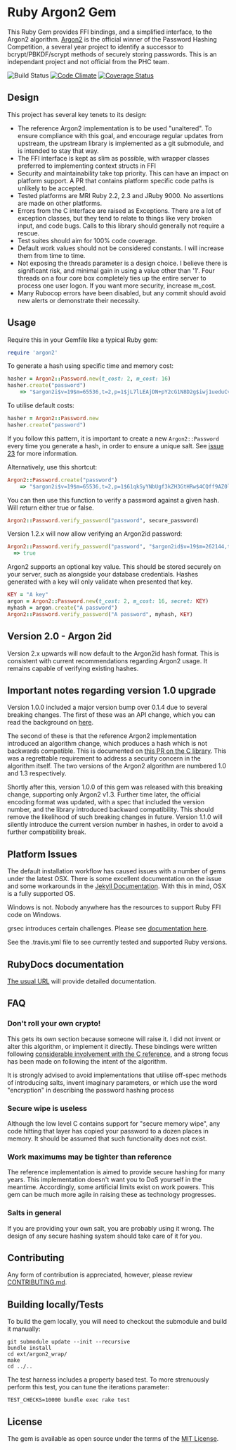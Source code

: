 # Ruby Argon2 Gem

This Ruby Gem provides FFI bindings, and a simplified interface, to the Argon2
algorithm. [Argon2](https://github.com/P-H-C/phc-winner-argon2) is the official
winner of the Password Hashing Competition, a several year project to identify a
successor to bcrypt/PBKDF/scrypt methods of securely storing passwords. This is
an independant project and not official from the PHC team.

![Build Status](https://github.com/technion/ruby-argon2/workflows/Test%20Suite/badge.svg)
[![Code Climate](https://codeclimate.com/github/technion/ruby-argon2/badges/gpa.svg)](https://codeclimate.com/github/technion/ruby-argon2)
[![Coverage Status](https://coveralls.io/repos/github/technion/ruby-argon2/badge.svg)](https://coveralls.io/github/technion/ruby-argon2)

## Design

This project has several key tenets to its design:

* The reference Argon2 implementation is to be used "unaltered". To ensure
  compliance with this goal, and encourage regular updates from upstream, the
  upstream library is implemented as a git submodule, and is intended to stay
  that way.
* The FFI interface is kept as slim as possible, with wrapper classes preferred
  to implementing context structs in FFI
* Security and maintainability take top priority. This can have an impact on
  platform support. A PR that contains platform specific code paths is unlikely
  to be accepted.
* Tested platforms are MRI Ruby 2.2, 2.3 and JRuby 9000. No assertions are made
  on other platforms.
* Errors from the C interface are raised as Exceptions. There are a lot of
  exception classes, but they tend to relate to things like very broken input,
  and code bugs. Calls to this library should generally not require a rescue.
* Test suites should aim for 100% code coverage.
* Default work values should not be considered constants. I will increase them
  from time to time.
* Not exposing the threads parameter is a design choice. I believe there is
  significant risk, and minimal gain in using a value other than '1'. Four
  threads on a four core box completely ties up the entire server to process one
  user logon. If you want more security, increase m_cost.
* Many Rubocop errors have been disabled, but any commit should avoid new alerts
  or demonstrate their necessity.

## Usage

Require this in your Gemfile like a typical Ruby gem:

```ruby
require 'argon2'
```

To generate a hash using specific time and memory cost:

```ruby
hasher = Argon2::Password.new(t_cost: 2, m_cost: 16)
hasher.create("password")
    => "$argon2i$v=19$m=65536,t=2,p=1$jL7lLEAjDN+pY2cG1N8D2g$iwj1ueduCvm6B9YVjBSnAHu+6mKzqGmDW745ALR38Uo"
```

To utilise default costs:

```ruby
hasher = Argon2::Password.new
hasher.create("password")
```

If you follow this pattern, it is important to create a new `Argon2::Password`
every time you generate a hash, in order to ensure a unique salt. See
[issue 23](https://github.com/technion/ruby-argon2/issues/23) for more
information.

Alternatively, use this shortcut:

```ruby
Argon2::Password.create("password")
    => "$argon2i$v=19$m=65536,t=2,p=1$61qkSyYNbUgf3kZH3GtHRw$4CQff9AZ0lWd7uF24RKMzqEiGpzhte1Hp8SO7X8bAew"
```

You can then use this function to verify a password against a given hash. Will
return either true or false.

```ruby
Argon2::Password.verify_password("password", secure_password)
```

Version 1.2.x will now allow verifying an Argon2id password:

```ruby
Argon2::Password.verify_password("password", "$argon2id$v=19$m=262144,t=2,p=1$c29tZXNhbHQ$eP4eyR+zqlZX1y5xCFTkw9m5GYx0L5YWwvCFvtlbLow")
  => true
```

Argon2 supports an optional key value. This should be stored securely on your
server, such as alongside your database credentials. Hashes generated with a key
will only validate when presented that key.

```ruby
KEY = "A key"
argon = Argon2::Password.new(t_cost: 2, m_cost: 16, secret: KEY)
myhash = argon.create("A password")
Argon2::Password.verify_password("A password", myhash, KEY)
```

## Version 2.0 - Argon 2id

Version 2.x upwards will now default to the Argon2id hash format. This is
consistent with current recommendations regarding Argon2 usage. It remains
capable of verifying existing hashes.

## Important notes regarding version 1.0 upgrade

Version 1.0.0 included a major version bump over 0.1.4 due to several breaking
changes. The first of these was an API change, which you can read the background
on [here](https://github.com/technion/ruby-argon2/issues/9).

The second of these is that the reference Argon2 implementation introduced an
algorithm change, which produces a hash which is not backwards compatible. This
is documented on
[this PR on the C library](https://github.com/P-H-C/phc-winner-argon2/pull/115).
This was a regrettable requirement to address a security concern in the
algorithm itself. The two versions of the Argon2 algorithm are numbered 1.0 and
1.3 respectively.

Shortly after this, version 1.0.0 of this gem was released with this breaking
change, supporting only Argon2 v1.3. Further time later, the official encoding
format was updated, with a spec that included the version number, and the
library introduced backward compatibility. This should remove the likelihood of
such breaking changes in future. Version 1.1.0 will silently introduce the
current version number in hashes, in order to avoid a further compatibility
break.


## Platform Issues

The default installation workflow has caused issues with a number of gems under
the latest OSX. There is some excellent documentation on the issue and some
workarounds in the
[Jekyll Documentation](http://jekyllrb.com/docs/troubleshooting/#jekyll-amp-mac-os-x-1011).
With this in mind, OSX is a fully supported OS.

Windows is not. Nobody anywhere has the resources to support Ruby FFI code on
Windows.

grsec introduces certain challenges. Please see
[documentation here](https://github.com/technion/ruby-argon2/issues/15).

See the .travis.yml file to see currently tested and supported Ruby versions.

## RubyDocs documentation

[The usual URL](http://www.rubydoc.info/gems/argon2) will provide detailed
documentation.

## FAQ
### Don't roll your own crypto!

This gets its own section because someone will raise it. I did not invent or
alter this algorithm, or implement it directly. These bindings were written
following
[considerable involvement with the C reference](https://github.com/P-H-C/phc-winner-argon2/commits/master?author=technion),
and a strong focus has been made on following the intent of the algorithm.

It is strongly advised to avoid implementations that utilise off-spec methods of
introducing salts, invent imaginary parameters, or which use the word
"encryption" in describing the password hashing process

### Secure wipe is useless

Although the low level C contains support for "secure memory wipe", any code
hitting that layer has copied your password to a dozen places in memory. It
should be assumed that such functionality does not exist.

### Work maximums may be tighter than reference

The reference implementation is aimed to provide secure hashing for many years.
This implementation doesn't want you to DoS yourself in the meantime.
Accordingly, some artificial limits exist on work powers. This gem can be much
more agile in raising these as technology progresses.

### Salts in general

If you are providing your own salt, you are probably using it wrong. The design
of any secure hashing system should take care of it for you.

## Contributing

Any form of contribution is appreciated, however, please review
[CONTRIBUTING.md](CONTRIBUTING.md).


## Building locally/Tests

To build the gem locally, you will need to checkout the submodule and build it
manually:

```shell
git submodule update --init --recursive
bundle install
cd ext/argon2_wrap/
make
cd ../..
```

The test harness includes a property based test. To more strenuously perform
this test, you can tune the iterations parameter:

```shell
TEST_CHECKS=10000 bundle exec rake test
```

## License

The gem is available as open source under the terms of the
[MIT License](http://opensource.org/licenses/MIT).
